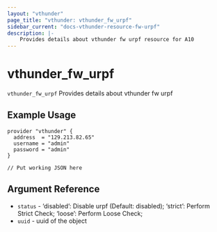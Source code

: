 ```yaml
---
layout: "vthunder"
page_title: "vthunder: vthunder_fw_urpf"
sidebar_current: "docs-vthunder-resource-fw-urpf"
description: |-
	Provides details about vthunder fw urpf resource for A10
---
```


# vthunder\_fw\_urpf

`vthunder_fw_urpf` Provides details about vthunder fw urpf
## Example Usage


```hcl
provider "vthunder" {
  address  = "129.213.82.65"
  username = "admin"
  password = "admin"
}

// Put working JSON here
```

## Argument Reference

* `status` - ‘disabled’: Disable urpf (Default: disabled); ‘strict’: Perform Strict Check; ‘loose’: Perform Loose Check;
* `uuid` - uuid of the object

